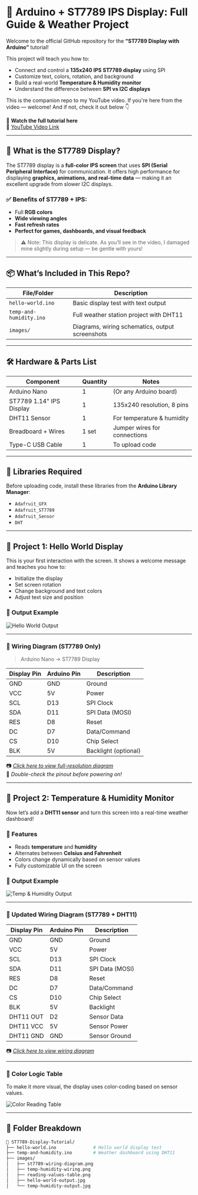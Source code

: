 # 🌈 Arduino + ST7789 IPS Display: Full Guide & Weather Project

Welcome to the official GitHub repository for the **“ST7789 Display with Arduino”** tutorial!

This project will teach you how to:
- Connect and control a **135x240 IPS ST7789 display** using SPI
- Customize text, colors, rotation, and background
- Build a real-world **Temperature & Humidity monitor**
- Understand the difference between **SPI vs I2C displays**

This is the companion repo to my YouTube video. If you're here from the video — welcome! And if not, check it out below 👇

🎥 **Watch the full tutorial here**  
🔗 [YouTube Video Link](https://www.youtube.com/@lucasfernandochannel)

---

## 🧠 What is the ST7789 Display?

The ST7789 display is a **full-color IPS screen** that uses **SPI (Serial Peripheral Interface)** for communication. It offers high performance for displaying **graphics, animations, and real-time data** — making it an excellent upgrade from slower I2C displays.

### ✅ Benefits of ST7789 + IPS:
- Full **RGB colors**
- **Wide viewing angles**
- **Fast refresh rates**
- **Perfect for games, dashboards, and visual feedback**

> ⚠️ Note: This display is delicate. As you’ll see in the video, I damaged mine slightly during setup — be gentle with yours!

---

## 📦 What’s Included in This Repo?

| File/Folder                | Description                                          |
|---------------------------|------------------------------------------------------|
| `hello-world.ino`         | Basic display test with text output                 |
| `temp-and-humidity.ino`   | Full weather station project with DHT11             |
| `images/`                 | Diagrams, wiring schematics, output screenshots     |

---

## 🛠️ Hardware & Parts List

| Component                | Quantity | Notes                            |
|-------------------------|----------|----------------------------------|
| Arduino Nano            | 1        | (Or any Arduino board)           |
| ST7789 1.14" IPS Display| 1        | 135x240 resolution, 8 pins       |
| DHT11 Sensor            | 1        | For temperature & humidity       |
| Breadboard + Wires      | 1 set    | Jumper wires for connections     |
| Type-C USB Cable        | 1        | To upload code                   |

---

## 🧰 Libraries Required

Before uploading code, install these libraries from the **Arduino Library Manager**:

- `Adafruit_GFX`
- `Adafruit_ST7789`
- `Adafruit_Sensor`
- `DHT`

---

## 🧩 Project 1: Hello World Display

This is your first interaction with the screen. It shows a welcome message and teaches you how to:

- Initialize the display
- Set screen rotation
- Change background and text colors
- Adjust text size and position

### 📸 Output Example

![Hello World Output](images/hello-world-output.jpg)

---

### 🔌 Wiring Diagram (ST7789 Only)

> Arduino Nano → ST7789 Display

| Display Pin | Arduino Pin | Description            |
|-------------|-------------|------------------------|
| GND         | GND         | Ground                 |
| VCC         | 5V          | Power                  |
| SCL         | D13         | SPI Clock              |
| SDA         | D11         | SPI Data (MOSI)        |
| RES         | D8          | Reset                  |
| DC          | D7          | Data/Command           |
| CS          | D10         | Chip Select            |
| BLK         | 5V          | Backlight (optional)   |

📷 *[Click here to view full-resolution diagram](images/st7789-wiring-diagram.png)*  
📝 *Double-check the pinout before powering on!*

---

## 🧩 Project 2: Temperature & Humidity Monitor

Now let’s add a **DHT11 sensor** and turn this screen into a real-time weather dashboard!

### 🧠 Features
- Reads **temperature** and **humidity**
- Alternates between **Celsius and Fahrenheit**
- Colors change dynamically based on sensor values
- Fully customizable UI on the screen

### 📸 Output Example

![Temp & Humidity Output](images/temp-humidity-output.jpg)

---

### 🔌 Updated Wiring Diagram (ST7789 + DHT11)

| Display Pin | Arduino Pin | Description            |
|-------------|-------------|------------------------|
| GND         | GND         | Ground                 |
| VCC         | 5V          | Power                  |
| SCL         | D13         | SPI Clock              |
| SDA         | D11         | SPI Data (MOSI)        |
| RES         | D8          | Reset                  |
| DC          | D7          | Data/Command           |
| CS          | D10         | Chip Select            |
| BLK         | 5V          | Backlight              |
| DHT11 OUT   | D2          | Sensor Data            |
| DHT11 VCC   | 5V          | Sensor Power           |
| DHT11 GND   | GND         | Sensor Ground          |

📷 *[Click here to view wiring diagram](images/temp-humidity-wiring.png)*

---

### 🎨 Color Logic Table

To make it more visual, the display uses color-coding based on sensor values.

![Color Reading Table](images/reading-values-table.png)

---

## 📂 Folder Breakdown

```bash
📁 ST7789-Display-Tutorial/
├── hello-world.ino              # Hello world display test
├── temp-and-humidity.ino        # Weather dashboard using DHT11
├── images/
│   ├── st7789-wiring-diagram.png
│   ├── temp-humidity-wiring.png
│   ├── reading-values-table.png
│   ├── hello-world-output.jpg
│   └── temp-humidity-output.jpg

